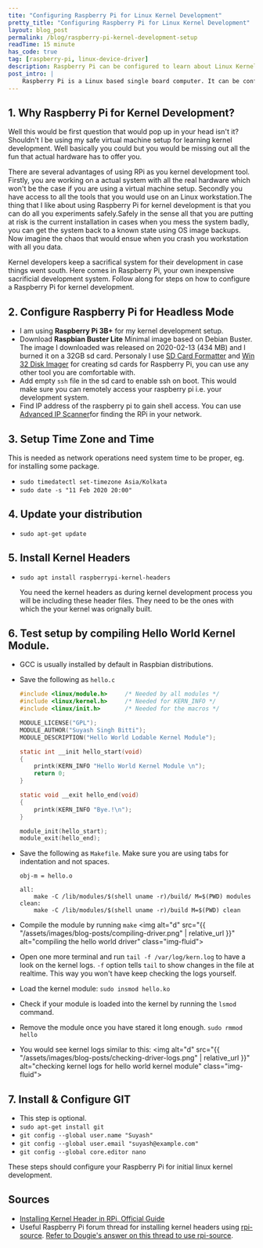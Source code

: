 ```yaml
---
tite: "Configuring Raspberry Pi for Linux Kernel Development"
pretty_title: "Configuring Raspberry Pi for Linux Kernel Development"
layout: blog_post
permalink: /blog/raspberry-pi-kernel-development-setup
readTime: 15 minute
has_code: true
tag: [raspberry-pi, linux-device-driver]
description: Raspberry Pi can be configured to learn about Linux Kernel Development. Know more about configuring RPi for kernel & linux device driver development in this post.
post_intro: |
    Raspberry Pi is a Linux based single board computer. It can be configured to be used as a Linux Kernel Development or Linux Device Driver Development tool. Raspberry Pi can be confirmed easily learning tool for kernel development.
---
```

## 1. Why Raspberry Pi for Kernel Development?
Well this would be first question that would pop up in your head isn't it? Shouldn't I be using my safe virtual machine setup for learning kernel development. Well basically you could but you would be missing out all the fun that actual hardware has to offer you.

There are several advantages of using RPi as you kernel development tool. Firstly, you are working on a actual system with all the real hardware which won't be the case if you are using a virtual machine setup. Secondly you have access to all the tools that you would use on an Linux workstation.The thing that I like about using Raspberry Pi for kernel development is that you can do all you experiments safely.Safely in the sense all that you are putting at risk is the current installation in cases when you mess the system badly, you can get the system back to a known state using OS image backups. Now imagine the chaos that would ensue when you crash you workstation with all you data.

Kernel developers keep a sacrifical system for their development in case things went south. Here comes in Raspberry Pi, your own inexpensive sacrificial development system. Follow along for steps on how to configure a Raspberry Pi for kernel development.

## 2. Configure Raspberry Pi for Headless Mode
+ I am using **Raspberry Pi 3B+** for my kernel development setup.
+ Download **Raspbian Buster Lite** Minimal image based on Debian Buster.
The image I downloaded was released on 2020-02-13 (434 MB) and I burned it on a 32GB sd card.
Personaly I use <a href="https://www.sdcard.org/downloads/formatter/" title="download page of SD Card formatter" target="_blank">SD Card Formatter</a> and <a href="https://sourceforge.net/projects/win32diskimager/" title="download page for win32 disk imager" rel="nofollow" target="_blank">Win 32 Disk Imager</a> for creating sd cards for Raspberry Pi, you
can use any other tool you are comfortable with.
+ Add empty `ssh` file in the sd card to enable ssh on boot. This would make sure you can remotely access
your raspberry pi i.e. your development system.
+ Find IP address of the raspberry pi to gain shell access. 
You can use <a href="https://www.advanced-ip-scanner.com/" title="homepage of advanced ip scanner" target="_blank">Advanced IP Scanner</a>for finding the RPi in your network.

## 3. Setup Time Zone and Time 

This is needed as network operations need system time to be proper, eg. for installing some package. 
+ `sudo timedatectl set-timezone Asia/Kolkata` 
+ `sudo date -s "11 Feb 2020 20:00"`  

## 4. Update your distribution
+ `sudo apt-get update`  

## 5. Install Kernel Headers 
+ `sudo apt install raspberrypi-kernel-headers`

	You need the kernel headers as during kernel development process you will be including these header files.
	They need to be the ones with which the your kernel was orignally built.

## 6. Test setup by compiling Hello World Kernel Module. 
+ GCC is usually installed by default in Raspbian distributions.
+ Save the following as `hello.c` 

	```c
	#include <linux/module.h>     /* Needed by all modules */  
	#include <linux/kernel.h>     /* Needed for KERN_INFO */  
	#include <linux/init.h>       /* Needed for the macros */  

	MODULE_LICENSE("GPL");    
	MODULE_AUTHOR("Suyash Singh Bitti");  
	MODULE_DESCRIPTION("Hello World Lodable Kernel Module");  

	static int __init hello_start(void)  
	{  
	    printk(KERN_INFO "Hello World Kernel Module \n");  
	    return 0;  
	}  

	static void __exit hello_end(void)  
	{  
	    printk(KERN_INFO "Bye.!\n");  
	}  

	module_init(hello_start);  
	module_exit(hello_end);  
	```

 

+ Save the following as `Makefile`.
Make sure you are using tabs for indentation and not spaces.

	```make 
	obj-m = hello.o

	all: 
		make -C /lib/modules/$(shell uname -r)/build/ M=$(PWD) modules 
	clean: 
		make -C /lib/modules/$(shell uname -r)/build M=$(PWD) clean 
	``` 

+ Compile the module by running `make`
<img alt="d" src="{{ "/assets/images/blog-posts/compiling-driver.png" | relative_url }}" alt="compiling the hello world driver" class="img-fluid">

+ Open one more terminal and run `tail -f /var/log/kern.log` to have a look on the kernel logs. `-f` option
tells `tail` to show changes in the file at realtime. This way you won't have keep checking the logs yourself.
+ Load the kernel module: `sudo insmod hello.ko`
+ Check if your module is loaded into the kernel by running the `lsmod` command. 
+ Remove the module once you have stared it long enough.
`sudo rmmod hello` 
+ You would see kernel logs similar to this:
<img alt="d" src="{{ "/assets/images/blog-posts/checking-driver-logs.png" | relative_url }}" alt="checking kernel logs for hello world kernel module" class="img-fluid">

## 7. Install & Configure GIT
+ This step is optional. 
+ `sudo apt-get install git`
+ `git config --global user.name "Suyash"`
+ `git config --global user.email "suyash@example.com"`
+ `git config --global core.editor nano`

These steps should configure your Raspberry Pi for initial linux kernel development.

## Sources 
+ <a href="https://www.raspberrypi.org/documentation/linux/kernel/headers.md" title="raspberry pi foundation documentation  for installing kernel headers" target="_blank">Installing Kernel Header in RPi, Official Guide</a>
+ Useful Raspberry Pi forum thread for installing kernel headers using <a href="https://github.com/notro/rpi-source/wiki" titile="wiki page of rpi-source" target="_blank">rpi-source</a>. <a href="https://www.raspberrypi.org/forums/viewtopic.php?t=154749#p1095387" title="Dougie's forum post for using rpi-source" rel="ugc" target="_blank">Refer to Dougie's answer on this thread to use rpi-source</a>.
